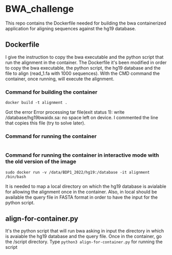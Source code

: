 # BWA_challenge

This repo contains the Dockerfile needed for building the bwa containerized application for aligning sequences against the hg19 database. 

## Dockerfile 
I give the instruction to copy the bwa executable and the python script that run the alignment in the container.
The Dockerfile it's been modified in order to copy the bwa executable, the python script, the hg19 database and the file to align (read_1.fa with 1000 sequences). With the CMD command the container, once running, will execute the alignment. 
### Command for building the container 
```
docker build -t alignment .
```
Got the error Error processing tar file(exit status 1): write /database/hg19bwaidx.sa: no space left on device. I commented the line that copies this file (try to solve later).
### Command for running the container 
```
```

### Command for running the container in interactive mode with the old version of the image 
```
sudo docker run -v /data/BDP1_2022/hg19:/database -it alignment /bin/bash
```
It is needed to map a local directory on which the hg19 database is avialable for allowing the alignment once in the container. Also, in local should be available the query file in FASTA format in order to have the input for the python script. 

## align-for-container.py
It's the python script that will run bwa asking in input the directory in which is avaiable the hg19 database and the query file. 
Once in the container, go the /script directory. 
Type ```python3 align-for-container.py``` for running the script 


